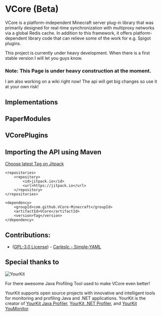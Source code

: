 
# VCore (Beta)

VCore is a platform-independent Minecraft server plug-in library that was primarily designed for real-time
synchronization with multiproxy networks via a global Redis cache. In addition to this framework, it offers
platform-dependent library code that can relieve some of the work for e.g. Spigot plugins.

This project is currently under heavy development. When there is a first stable version I will let you guys know.

### Note: This Page is under heavy construction at the moment.
I am also working on a wiki right now! 
The api will get big changes so use it at your own risk!


## Implementations

## PaperModules

## VCorePlugins

## Importing the API using Maven

[Choose latest Tag on Jitpack](https://jitpack.io/#derverdox/VCore)

	<repositories>
		<repository>
		    <id>jitpack.io</id>
		    <url>https://jitpack.io</url>
		</repository>
	</repositories>
 
 	<dependency>
	    <groupId>com.github.VCore-Minecraft</groupId>
	    <artifactId>VCore</artifactId>
	    <version>Tag</version>
	</dependency>
	
	

## Contributions:
 
 - ([GPL-3.0 License](https://github.com/Carleslc/Simple-YAML/blob/master/LICENSE)) - [Carleslc - Simple-YAML](https://github.com/Carleslc/Simple-YAML)

## Special thanks to
![YourKit](https://www.yourkit.com/images/yklogo.png)

For there awesome Java Profiling Tool used to make VCore even better!

YourKit supports open source projects with innovative and intelligent tools
for monitoring and profiling Java and .NET applications.
YourKit is the creator of <a href="https://www.yourkit.com/java/profiler/">YourKit Java Profiler</a>,
<a href="https://www.yourkit.com/.net/profiler/">YourKit .NET Profiler</a>,
and <a href="https://www.yourkit.com/youmonitor/">YourKit YouMonitor</a>.
